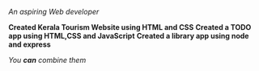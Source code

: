 *An aspiring Web developer*

**Created Kerala Tourism Website using HTML and CSS**
**Created a TODO app using HTML,CSS and JavaScript**
__Created a library app using node and express__

_You **can** combine them_
